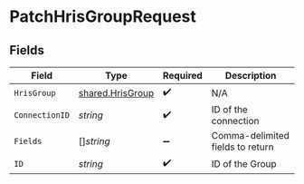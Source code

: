 # PatchHrisGroupRequest


## Fields

| Field                                                       | Type                                                        | Required                                                    | Description                                                 |
| ----------------------------------------------------------- | ----------------------------------------------------------- | ----------------------------------------------------------- | ----------------------------------------------------------- |
| `HrisGroup`                                                 | [shared.HrisGroup](../../../pkg/models/shared/hrisgroup.md) | :heavy_check_mark:                                          | N/A                                                         |
| `ConnectionID`                                              | *string*                                                    | :heavy_check_mark:                                          | ID of the connection                                        |
| `Fields`                                                    | []*string*                                                  | :heavy_minus_sign:                                          | Comma-delimited fields to return                            |
| `ID`                                                        | *string*                                                    | :heavy_check_mark:                                          | ID of the Group                                             |